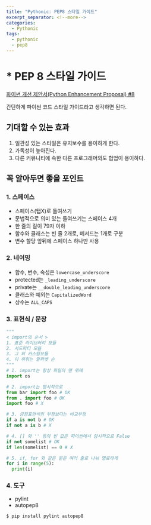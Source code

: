 ```yaml
---
title: "Pythonic: PEP8 스타일 가이드"
excerpt_separator: <!--more-->
categories:
  - Pythonic
tags:
  - pythonic
  - pep8
---
```

# * PEP 8 스타일 가이드
[파이썬 개선 제안서(Python Enhancement Proposal) #8](https://www.python.org/dev/peps/pep-0008/)

간단하게 파이썬 코드 스타일 가이드라고 생각하면 된다.

## 기대할 수 있는 효과
1. 일관성 있는 스타일은 유지보수를 용이하게 한다.
2. 가독성이 높아진다.
3. 다른 커뮤니티에 속한 다른 프로그래머와도 협업이 용이하다.

<!--more-->
## 꼭 알아두면 좋을 포인트
### 1. 스페이스
- 스페이스(탭X)로 들여쓰기
- 문법적으로 의미 있는 들여쓰기는 스페이스 4개
- 한 줄의 길이 79자 이하
- 함수와 클래스는 빈 줄 2개로, 메서드는 1개로 구분
- 변수 할당 앞뒤에 스페이스 하나만 사용

### 2. 네이밍
- 함수, 변수, 속성은 `lowercase_underscore`
- protected는 `_leading_underscore`
- private는 `__double_leading_underscore`
- 클래스와 예외는 `CapitalizedWord`
- 상수는 `ALL_CAPS`

### 3. 표현식 / 문장
```python
"""
< import의 순서 >
1. 표준 라이브러리 모듈
2. 서드파티 모듈
3. 그 외 커스텀모듈
4. 이 하위는 알파벳 순
"""
# 1. import는 항상 파일의 맨 위에
import os

# 2. import는 명시적으로
from bar import foo # OK
from . import foo # OK
import foo # X

# 3. 긍정표현식의 부정보다는 비교부정
if a is not b # OK
if not a is b # X

# 4. [] 와 '' 등의 빈 값은 파이썬에서 암시적으로 False
if not somelist # OK
if len(somelist) == 0 # X

# 5. if, for 와 같은 문은 여러 줄로 나눠 명료하게
for i in range(5):
  print(i)

```

### 4. 도구
- pylint
- autopep8
```bash
$ pip install pylint autopep8
```
